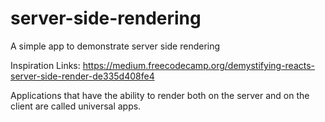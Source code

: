 # server-side-rendering
A simple app to demonstrate server side rendering


Inspiration Links:
https://medium.freecodecamp.org/demystifying-reacts-server-side-render-de335d408fe4

Applications that have the ability to render both on the server and on the client are called universal apps.
